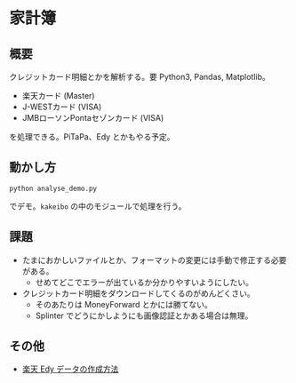 # 家計簿

## 概要

クレジットカード明細とかを解析する。要 Python3, Pandas, Matplotlib。

- 楽天カード (Master)
- J-WESTカード (VISA)
- JMBローソンPontaセゾンカード (VISA)

を処理できる。PiTaPa、Edy とかもやる予定。

## 動かし方

```
python analyse_demo.py
```

でデモ。`kakeibo` の中のモジュールで処理を行う。

## 課題

- たまにおかしいファイルとか、フォーマットの変更には手動で修正する必要がある。
  - せめてどこでエラーが出ているか分かりやすいようにしたい。
- クレジットカード明細をダウンロードしてくるのがめんどくさい。
  - そのあたりは MoneyForward とかには勝てない。
  - Splinter でどうにかしようにも画像認証とかある場合は無理。

## その他

- [楽天 Edy データの作成方法](docs/edy.md)
